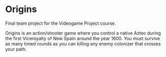 # Origins
Final team project for the Videogame Project course.

Origins is an action/shooter game where you control a native Aztec during the first Viceroyalty of New Spain around the year 1600. 
You must survive as many timed rounds as you can killing any enemy colonizer that crosses your path.
